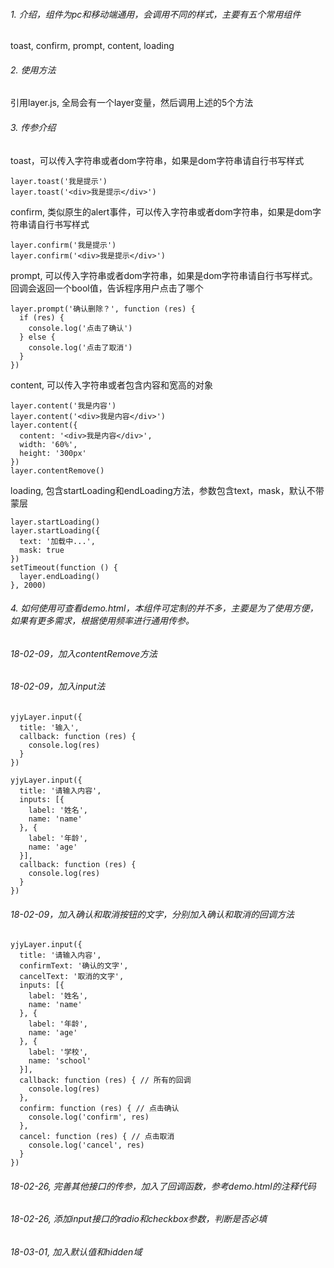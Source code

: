 ###### 1. 介绍，组件为pc和移动端通用，会调用不同的样式，主要有五个常用组件
toast, confirm, prompt, content, loading


###### 2. 使用方法
引用layer.js, 全局会有一个layer变量，然后调用上述的5个方法


###### 3. 传参介绍

toast，可以传入字符串或者dom字符串，如果是dom字符串请自行书写样式
```
layer.toast('我是提示')
layer.toast('<div>我是提示</div>')
```

confirm, 类似原生的alert事件，可以传入字符串或者dom字符串，如果是dom字符串请自行书写样式
```
layer.confirm('我是提示')
layer.confirm('<div>我是提示</div>')
```

prompt, 可以传入字符串或者dom字符串，如果是dom字符串请自行书写样式。回调会返回一个bool值，告诉程序用户点击了哪个
```
layer.prompt('确认删除？', function (res) {
  if (res) {
    console.log('点击了确认')
  } else {
    console.log('点击了取消')
  }
})
```

content, 可以传入字符串或者包含内容和宽高的对象
```
layer.content('我是内容')
layer.content('<div>我是内容</div>')
layer.content({
  content: '<div>我是内容</div>',
  width: '60%',
  height: '300px'
})
layer.contentRemove()
```

loading, 包含startLoading和endLoading方法，参数包含text，mask，默认不带蒙层
```
layer.startLoading()
layer.startLoading({
  text: '加载中...',
  mask: true
})
setTimeout(function () {
  layer.endLoading()
}, 2000)
```


###### 4. 如何使用可查看demo.html，本组件可定制的并不多，主要是为了使用方便，如果有更多需求，根据使用频率进行通用传参。

###### 18-02-09，加入contentRemove方法
###### 18-02-09，加入input法
```
yjyLayer.input({
  title: '输入',
  callback: function (res) {
    console.log(res)
  }
})

yjyLayer.input({
  title: '请输入内容',
  inputs: [{
    label: '姓名',
    name: 'name'
  }, {
    label: '年龄',
    name: 'age'
  }],
  callback: function (res) {
    console.log(res)
  }
})
```
###### 18-02-09，加入确认和取消按钮的文字，分别加入确认和取消的回调方法
```
yjyLayer.input({
  title: '请输入内容',
  confirmText: '确认的文字',
  cancelText: '取消的文字',
  inputs: [{
    label: '姓名',
    name: 'name'
  }, {
    label: '年龄',
    name: 'age'
  }, {
    label: '学校',
    name: 'school'
  }],
  callback: function (res) { // 所有的回调
    console.log(res)
  },
  confirm: function (res) { // 点击确认
    console.log('confirm', res)
  },
  cancel: function (res) { // 点击取消
    console.log('cancel', res)
  }
})
```
###### 18-02-26, 完善其他接口的传参，加入了回调函数，参考demo.html的注释代码
###### 18-02-26, 添加input接口的radio和checkbox参数，判断是否必填
###### 18-03-01, 加入默认值和hidden域
